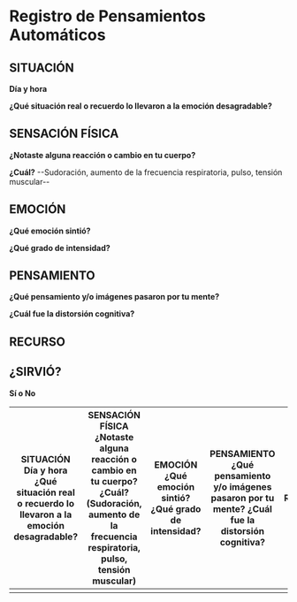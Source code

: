 # Registro de Pensamientos Automáticos
## SITUACIÓN
**Día y hora**

**¿Qué situación real o recuerdo lo llevaron a la emoción desagradable?**

## SENSACIÓN FÍSICA
**¿Notaste alguna reacción o cambio en tu cuerpo?**

**¿Cuál?** --Sudoración, aumento de la frecuencia respiratoria, pulso, tensión muscular--

## EMOCIÓN
**¿Qué emoción sintió?**

**¿Qué grado de intensidad?**

## PENSAMIENTO
**¿Qué pensamiento y/o imágenes pasaron por tu mente?**

**¿Cuál fue la distorsión cognitiva?**

## RECURSO

## ¿SIRVIÓ?
**Sí o No**


| SITUACIÓN Día y hora ¿Qué situación real o recuerdo lo llevaron a la emoción desagradable? | SENSACIÓN FÍSICA ¿Notaste alguna reacción o cambio en tu cuerpo? ¿Cuál? (Sudoración, aumento de la frecuencia respiratoria, pulso, tensión muscular) | EMOCIÓN ¿Qué emoción sintió? ¿Qué grado de intensidad? | PENSAMIENTO ¿Qué pensamiento y/o imágenes pasaron por tu mente? ¿Cuál fue la distorsión cognitiva? | RECURSO | ¿SIRVIÓ? Sí o No |
| ------------------------------------------------------------------------------------------ | ---------------------------------------------------------------------------------------------------------------------------------------------------- | ------------------------------------------------------ | -------------------------------------------------------------------------------------------------- | ------- | ---------------- |
|                                                                                            |                                                                                                                                                      |                                                        |                                                                                                    |         |                  |